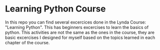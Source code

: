 # Learning Python Course
In this repo you can find several excercices done in the Lynda Course: "Learning Python". This has beginners excercises to learn the basics of python. This activities are not the same as the ones in the course, they are basic excercises I designed for myself based on the topics learned in each chapter of the course.
